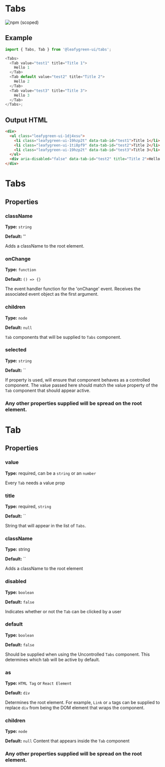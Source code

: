 # Tabs

![npm (scoped)](https://img.shields.io/npm/v/@leafygreen-ui/tabs.svg)

## Example

```js
import { Tabs, Tab } from '@leafygreen-ui/tabs';

<Tabs>
  <Tab value="test1" title="Title 1">
    Hello 1
  </Tab>
  <Tab default value="test2" title="Title 2">
    Hello 2
  </Tab>
  <Tab value="test3" title="Title 3">
    Hello 3
  </Tab>
</Tabs>;
```

## Output HTML

```html
<div>
  <ul class="leafygreen-ui-1dj4xsu">
    <li class="leafygreen-ui-19hzp2t" data-tab-id="test1">Title 1</li>
    <li class="leafygreen-ui-1ti8pf9" data-tab-id="test2">Title 2</li>
    <li class="leafygreen-ui-19hzp2t" data-tab-id="test3">Title 3</li>
  </ul>
  <div aria-disabled="false" data-tab-id="test2" title="Title 2">Hello 2</div>
</div>
```

# Tabs

## Properties

### className

**Type:** `string`

**Default:** ''

Adds a className to the root element.

### onChange

**Type:** `function`

**Default:** `() => {}`

The event handler function for the 'onChange' event. Receives the associated event object as the first argument.

### children

**Type:** `node`

**Default:** `null`

`Tab` components that will be supplied to `Tabs` component.

### selected

**Type:** `string`

**Default:** ``

If property is used, will ensure that component behaves as a controlled component. The value passed here should match the value property of the `Tab` component that should appear active.

### Any other properties supplied will be spread on the root element.

# Tab

## Properties

### value

**Type:** required, can be a `string` or an `number`

Every `Tab` needs a value prop

### title

**Type:** required, `string`

**Default:** ``

String that will appear in the list of `Tabs`.

### className

**Type:** string

**Default:** ``

Adds a className to the root element

### disabled

**Type:** `boolean`

**Default:** `false`

Indicates whether or not the `Tab` can be clicked by a user

### default

**Type:** `boolean`

**Default:** `false`

Should be supplied when using the Uncontrolled `Tabs` component. This determines which tab will be active by default.

### as

**Type:** `HTML Tag` or `React Element`

**Default:** `div`

Determines the root element. For example, `Link` or `a` tags can be supplied to replace `div` from being the DOM element that wraps the component.

### children

**Type:** `node`

**Default:** `null`
Content that appears inside the `Tab` component

### Any other properties supplied will be spread on the root element.
